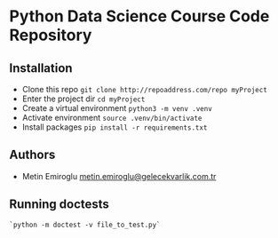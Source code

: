 # Python Data Science Course Code Repository

## Installation
- Clone this repo `git clone http://repoaddress.com/repo myProject`
- Enter the project dir `cd myProject`
- Create a virtual environment `python3 -m venv .venv`
- Activate environment `source .venv/bin/activate`
- Install packages `pip install -r requirements.txt`

## Authors
 - Metin Emiroglu <metin.emiroglu@gelecekvarlik.com.tr>

## Running doctests
    `python -m doctest -v file_to_test.py`
